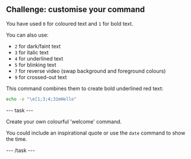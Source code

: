 ## Challenge: customise your command

You have used `0` for coloured text and `1` for bold text. 

You can also use:
+ `2` for dark/faint text
+ `3` for italic text
+ `4` for underlined text
+ `5` for blinking text
+ `7` for reverse video (swap background and foreground colours)
+ `9` for crossed-out text

This command combines them to create bold underlined red text:

```bash
echo -e "\e[1;3;4;31mHello"
```

--- task ---

Create your own colourful 'welcome' command. 

You could include an inspirational quote or use the `date` command to show the time. 

--- /task ---

